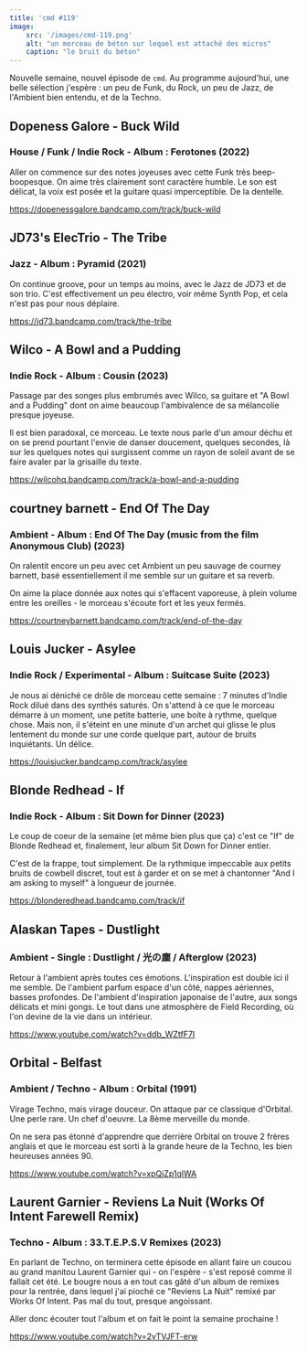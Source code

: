 ```yaml
---
title: 'cmd #119'
image:
    src: '/images/cmd-119.png'
    alt: "un morceau de béton sur lequel est attaché des micros"
    caption: "le bruit du béton"
---
```


Nouvelle semaine, nouvel épisode de `cmd`. Au programme aujourd'hui, une belle sélection j'espère : un peu de Funk, du Rock, un peu de Jazz, de l'Ambient bien entendu, et de la Techno.

## Dopeness Galore - Buck Wild 
### House / Funk / Indie Rock - Album : Ferotones (2022)

Aller on commence sur des notes joyeuses avec cette Funk très beep-boopesque. On aime très clairement sont caractère humble. Le son est délicat, la voix est posée et la guitare quasi imperceptible. De la dentelle.

https://dopenessgalore.bandcamp.com/track/buck-wild


## JD73's ElecTrio - The Tribe 
### Jazz - Album : Pyramid (2021)

On continue groove, pour un temps au moins, avec le Jazz de JD73 et de son trio. C'est effectivement un peu électro, voir même Synth Pop, et cela n'est pas pour nous déplaire.

https://jd73.bandcamp.com/track/the-tribe


## Wilco - A Bowl and a Pudding 
### Indie Rock - Album : Cousin (2023)

Passage par des songes plus embrumés avec Wilco, sa guitare et "A Bowl and a Pudding" dont on aime beaucoup l'ambivalence de sa mélancolie presque joyeuse. 

Il est bien paradoxal, ce morceau. Le texte nous parle d'un amour déchu et on se prend pourtant l'envie de danser doucement, quelques secondes, là sur les quelques notes qui surgissent comme un rayon de soleil avant de se faire avaler par la grisaille du texte.

https://wilcohq.bandcamp.com/track/a-bowl-and-a-pudding


## courtney barnett - End Of The Day 
### Ambient - Album : End Of The Day (music from the film Anonymous Club) (2023)

On ralentit encore un peu avec cet Ambient un peu sauvage de courney barnett, basé essentiellement il me semble sur un guitare et sa reverb.

On aime la place donnée aux notes qui s'effacent vaporeuse, à plein volume entre les oreilles - le morceau s'écoute fort et les yeux fermés.

https://courtneybarnett.bandcamp.com/track/end-of-the-day


## Louis Jucker - Asylee
### Indie Rock / Experimental - Album : Suitcase Suite (2023)

Je nous ai déniché ce drôle de morceau cette semaine : 7 minutes d'Indie Rock dilué dans des synthés saturés. On s'attend à ce que le morceau démarre à un moment, une petite batterie, une boite à rythme, quelque chose. Mais non, il s'éteint en une minute d'un archet qui glisse le plus lentement du monde sur une corde quelque part, autour de bruits inquiétants. Un délice.

https://louisjucker.bandcamp.com/track/asylee

## Blonde Redhead - If 
### Indie Rock - Album : Sit Down for Dinner (2023)

Le coup de coeur de la semaine (et même bien plus que ça) c'est ce "If" de Blonde Redhead et, finalement, leur album Sit Down for Dinner entier.

C'est de la frappe, tout simplement. De la rythmique impeccable aux petits bruits de cowbell discret, tout est à garder et on se met à chantonner "And I am asking to myself" à longueur de journée.

https://blonderedhead.bandcamp.com/track/if


## Alaskan Tapes - Dustlight 
### Ambient - Single : Dustlight / 光の塵 / Afterglow (2023)

Retour à l'ambient après toutes ces émotions. L'inspiration est double ici il me semble. De l'ambient parfum espace d'un côté, nappes aériennes, basses profondes. De l'ambient d'inspiration japonaise de l'autre, aux songs délicats et mini gongs. Le tout dans une atmosphère de Field Recording, où l'on devine de la vie dans un intérieur.

https://www.youtube.com/watch?v=ddb_WZtfF7I

## Orbital - Belfast
### Ambient / Techno - Album : Orbital (1991)

Virage Techno, mais virage douceur. On attaque par ce classique d'Orbital. Une perle rare. Un chef d'oeuvre. La 8ème merveille du monde. 

On ne sera pas étonné d'apprendre que derrière Orbital on trouve 2 frères anglais et que le morceau est sorti à la grande heure de la Techno, les bien heureuses années 90.

https://www.youtube.com/watch?v=xpQjZp1qlWA

## Laurent Garnier - Reviens La Nuit (Works Of Intent Farewell Remix)
### Techno - Album : 33.T.E.P.S.V Remixes (2023)

En parlant de Techno, on terminera cette épisode en allant faire un coucou au grand manitou Laurent Garnier qui - on l'espère - s'est reposé comme il fallait cet été. Le bougre nous a en tout cas gâté d'un album de remixes pour la rentrée, dans lequel j'ai pioché ce "Reviens La Nuit" remixé par Works Of Intent. Pas mal du tout, presque angoissant.

Aller donc écouter tout l'album et on fait le point la semaine prochaine !

https://www.youtube.com/watch?v=2yTVJFT-erw
